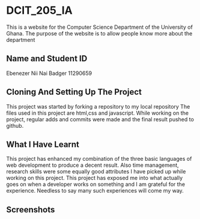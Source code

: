 # DCIT_205_IA
This is a website for the Computer Science Department of the University of Ghana.
The purpose of the website is to allow people know more about the department

## Name and Student ID
Ebenezer Nii Nai Badger
11290659

## Cloning And Setting Up The Project
This project was started by forking a repository to my local repository
The files used in this project are html,css and javascript.
While working on the project, regular adds and commits were made and the final result pushed to github.

## What I Have Learnt
This project has enhanced my combination of the three basic languages of web development to produce a decent result.
Also time management, research skills were some equally good attributes I have picked up while working on this
project.
This project has exposed me into what actually goes on when a developer works on something and I am grateful for the experience. Needless to say many such experiences will come my way.

## Screenshots